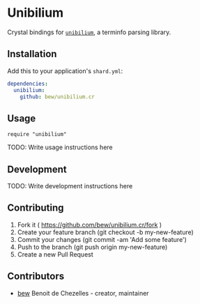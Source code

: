 # Unibilium

Crystal bindings for [`unibilium`](https://github.com/mauke/unibilium), a terminfo parsing library.

## Installation

Add this to your application's `shard.yml`:

```yaml
dependencies:
  unibilium:
    github: bew/unibilium.cr
```

## Usage

```crystal
require "unibilium"
```

TODO: Write usage instructions here

## Development

TODO: Write development instructions here

## Contributing

1. Fork it ( https://github.com/bew/unibilium.cr/fork )
2. Create your feature branch (git checkout -b my-new-feature)
3. Commit your changes (git commit -am 'Add some feature')
4. Push to the branch (git push origin my-new-feature)
5. Create a new Pull Request

## Contributors

- [bew](https://github.com/bew) Benoit de Chezelles - creator, maintainer

